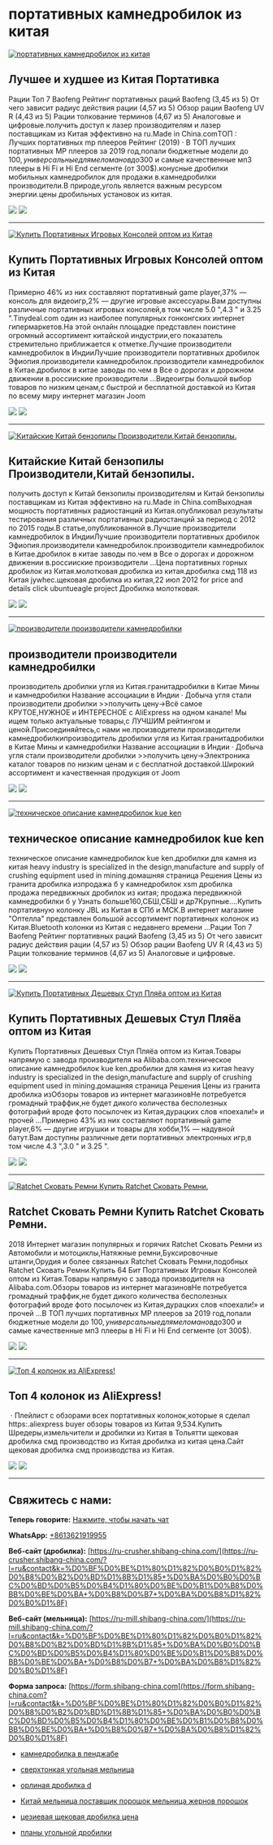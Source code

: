 # портативных камнедробилок из китая

<a href="https://swt.shibang-china.com/?l=ru&img&k=%D0%BF%D0%BE%D1%80%D1%82%D0%B0%D1%82%D0%B8%D0%B2%D0%BD%D1%8B%D1%85+%D0%BA%D0%B0%D0%BC%D0%BD%D0%B5%D0%B4%D1%80%D0%BE%D0%B1%D0%B8%D0%BB%D0%BE%D0%BA+%D0%B8%D0%B7+%D0%BA%D0%B8%D1%82%D0%B0%D1%8F" target="_blank">![портативных камнедробилок из китая](http://static.shibang-china.com/all-800x300/1300.jpg)</a>

## Лучшее и худшее из Китая Портативка
Рации Топ 7 Baofeng Рейтинг портативных раций Baofeng (3,45 из 5) От чего зависит радиус действия рации (4,57 из 5) Обзор рации Baofeng UV R (4,43 из 5) Рации толкование терминов (4,67 из 5) Аналоговые и цифровые.получить доступ к лазер производителям и лазер поставщикам из Китая эффективно на ru.Made in China.comТОП : Лучших портативных mp плееров Рейтинг (2019)&nbsp;&#0183;&#32;В ТОП лучших портативных MP плееров за 2019 год,попали бюджетные модели до 100$,универсальные для меломанов до 300$ и самые качественные мп3 плееры в Hi Fi и Hi End сегменте (от 300$).конусные дробилки мобильных камнедробилок для продажи в.камнедробилки производители.В природе,уголь является важным ресурсом энергии.цены дробильных установок из китая.


<a href="https://whatsapp.shibangsoft.com/WhatsApp.php" target="_blank" title="WhatsApp">![](http://static.shibang-china.com/icon/whatsapp.png)</a> <a href="https://swt.shibang-china.com/?l=ru&icon&k=%D0%BF%D0%BE%D1%80%D1%82%D0%B0%D1%82%D0%B8%D0%B2%D0%BD%D1%8B%D1%85+%D0%BA%D0%B0%D0%BC%D0%BD%D0%B5%D0%B4%D1%80%D0%BE%D0%B1%D0%B8%D0%BB%D0%BE%D0%BA+%D0%B8%D0%B7+%D0%BA%D0%B8%D1%82%D0%B0%D1%8F" target="_blank">![](http://static.shibang-china.com/icon/chat-ru.png)</a>

---

<a href="https://swt.shibang-china.com/?l=ru&img&k=%D0%BF%D0%BE%D1%80%D1%82%D0%B0%D1%82%D0%B8%D0%B2%D0%BD%D1%8B%D1%85+%D0%BA%D0%B0%D0%BC%D0%BD%D0%B5%D0%B4%D1%80%D0%BE%D0%B1%D0%B8%D0%BB%D0%BE%D0%BA+%D0%B8%D0%B7+%D0%BA%D0%B8%D1%82%D0%B0%D1%8F" target="_blank">![Купить Портативных Игровых Консолей оптом из Китая](http://static.shibang-china.com/all-800x300/596.jpg)</a>

## Купить Портативных Игровых Консолей оптом из Китая
Примерно 46% из них составляют портативный game player,37% — консоль для видеоигр,2% — другие игровые аксессуары.Вам доступны различные портативных игровых консолей,в том числе 5.0 &quot;,4.3 &quot; и 3.25 &quot;.Tinydeal.com один из наиболее популярных гонконгских интернет гипермаркетов.На этой онлайн площадке представлен поистине огромный ассортимент китайской индустрии,его показатель стремительно приближается к отметке.Лучшие производители камнедробилок в ИндииЛучшие производители портативных дробилок Эфиопия.производители камнедробилок.производители камнедробилок в Китае.дробилок в китае заводы по.чем в Все о дорогах и дорожном движении в.россииские производители …Видеоигры большой выбор товаров по низким ценам,с быстрой и бесплатной доставкой из Китая по всему миру интернет магазин Joom


<a href="https://whatsapp.shibangsoft.com/WhatsApp.php" target="_blank" title="WhatsApp">![](http://static.shibang-china.com/icon/whatsapp.png)</a> <a href="https://swt.shibang-china.com/?l=ru&icon&k=%D0%BF%D0%BE%D1%80%D1%82%D0%B0%D1%82%D0%B8%D0%B2%D0%BD%D1%8B%D1%85+%D0%BA%D0%B0%D0%BC%D0%BD%D0%B5%D0%B4%D1%80%D0%BE%D0%B1%D0%B8%D0%BB%D0%BE%D0%BA+%D0%B8%D0%B7+%D0%BA%D0%B8%D1%82%D0%B0%D1%8F" target="_blank">![](http://static.shibang-china.com/icon/chat-ru.png)</a>

---

<a href="https://swt.shibang-china.com/?l=ru&img&k=%D0%BF%D0%BE%D1%80%D1%82%D0%B0%D1%82%D0%B8%D0%B2%D0%BD%D1%8B%D1%85+%D0%BA%D0%B0%D0%BC%D0%BD%D0%B5%D0%B4%D1%80%D0%BE%D0%B1%D0%B8%D0%BB%D0%BE%D0%BA+%D0%B8%D0%B7+%D0%BA%D0%B8%D1%82%D0%B0%D1%8F" target="_blank">![Китайские Китай бензопилы Производители,Китай бензопилы.](http://static.shibang-china.com/all-800x300/298.jpg)</a>

## Китайские Китай бензопилы Производители,Китай бензопилы.
получить доступ к Китай бензопилы производителям и Китай бензопилы поставщикам из Китая эффективно на ru.Made in China.comВыходная мощность портативных радиостанций из Китая.опубликовал результаты тестирования различных портативных радиостанций за период с 2012 по 2015 годы.В статье,опубликованной в.Лучшие производители камнедробилок в ИндииЛучшие производители портативных дробилок Эфиопия.производители камнедробилок.производители камнедробилок в Китае.дробилок в китае заводы по.чем в Все о дорогах и дорожном движении в.россииские производители …Цена портативных горных дробилок из Китая.молотковая дробилка из китая.дробилка смд 118 из Китая jywhec.щековая дробилка из китая,22 июл 2012 for price and details click ubuntueagle project Дробилка молотковая.


<a href="https://whatsapp.shibangsoft.com/WhatsApp.php" target="_blank" title="WhatsApp">![](http://static.shibang-china.com/icon/whatsapp.png)</a> <a href="https://swt.shibang-china.com/?l=ru&icon&k=%D0%BF%D0%BE%D1%80%D1%82%D0%B0%D1%82%D0%B8%D0%B2%D0%BD%D1%8B%D1%85+%D0%BA%D0%B0%D0%BC%D0%BD%D0%B5%D0%B4%D1%80%D0%BE%D0%B1%D0%B8%D0%BB%D0%BE%D0%BA+%D0%B8%D0%B7+%D0%BA%D0%B8%D1%82%D0%B0%D1%8F" target="_blank">![](http://static.shibang-china.com/icon/chat-ru.png)</a>

---

<a href="https://swt.shibang-china.com/?l=ru&img&k=%D0%BF%D0%BE%D1%80%D1%82%D0%B0%D1%82%D0%B8%D0%B2%D0%BD%D1%8B%D1%85+%D0%BA%D0%B0%D0%BC%D0%BD%D0%B5%D0%B4%D1%80%D0%BE%D0%B1%D0%B8%D0%BB%D0%BE%D0%BA+%D0%B8%D0%B7+%D0%BA%D0%B8%D1%82%D0%B0%D1%8F" target="_blank">![производители производители камнедробилки](http://static.shibang-china.com/all-800x300/1162.jpg)</a>

## производители производители камнедробилки
производитель дробилки угля из Китая.гранитадробилки в Китае Мины и камнедробилки Название ассоциации в Индии &#183; Добыча угля стали производители дробилки &gt;&gt;получить цену→Всё самое КРУТОЕ,НУЖНОЕ и ИНТЕРЕСНОЕ с AliExpress на одном канале! Мы ищем только актуальные товары,с ЛУЧШИМ рейтингом и ценой.Присоединяйтесь,с нами не.производители производители камнедробилкипроизводитель дробилки угля из Китая.гранитадробилки в Китае Мины и камнедробилки Название ассоциации в Индии &#183; Добыча угля стали производители дробилки &gt;&gt;получить цену→Электроника каталог товаров по низким ценам и с бесплатной доставкой.Широкий ассортимент и качественная продукция от Joom


<a href="https://whatsapp.shibangsoft.com/WhatsApp.php" target="_blank" title="WhatsApp">![](http://static.shibang-china.com/icon/whatsapp.png)</a> <a href="https://swt.shibang-china.com/?l=ru&icon&k=%D0%BF%D0%BE%D1%80%D1%82%D0%B0%D1%82%D0%B8%D0%B2%D0%BD%D1%8B%D1%85+%D0%BA%D0%B0%D0%BC%D0%BD%D0%B5%D0%B4%D1%80%D0%BE%D0%B1%D0%B8%D0%BB%D0%BE%D0%BA+%D0%B8%D0%B7+%D0%BA%D0%B8%D1%82%D0%B0%D1%8F" target="_blank">![](http://static.shibang-china.com/icon/chat-ru.png)</a>

---

<a href="https://swt.shibang-china.com/?l=ru&img&k=%D0%BF%D0%BE%D1%80%D1%82%D0%B0%D1%82%D0%B8%D0%B2%D0%BD%D1%8B%D1%85+%D0%BA%D0%B0%D0%BC%D0%BD%D0%B5%D0%B4%D1%80%D0%BE%D0%B1%D0%B8%D0%BB%D0%BE%D0%BA+%D0%B8%D0%B7+%D0%BA%D0%B8%D1%82%D0%B0%D1%8F" target="_blank">![техническое описание камнедробилок kue ken](http://static.shibang-china.com/all-800x300/224.jpg)</a>

## техническое описание камнедробилок kue ken
техническое описание камнедробилок kue ken.дробилки для камня из китая heavy industry is specialized in the design,manufacture and supply of crushing equipment used in mining.домашняя страница Решения Цены из гранита дробилка изпродажа б у камнедробилок xsm дробилка продажа передвижных дробилок из китая; продажа передвижной камнедробилки б у Узнать больше160,СБШ,СБШ и др7Крупные.…Купить портативную колонку JBL из Китая в СПб и МСК.В интернет магазине &quot;Оптелла&quot; представлен большой ассортимент портативных колонок из Китая.Bluetooth колонки из Китая с недавнего времени …Рации Топ 7 Baofeng Рейтинг портативных раций Baofeng (3,45 из 5) От чего зависит радиус действия рации (4,57 из 5) Обзор рации Baofeng UV R (4,43 из 5) Рации толкование терминов (4,67 из 5) Аналоговые и цифровые.


<a href="https://whatsapp.shibangsoft.com/WhatsApp.php" target="_blank" title="WhatsApp">![](http://static.shibang-china.com/icon/whatsapp.png)</a> <a href="https://swt.shibang-china.com/?l=ru&icon&k=%D0%BF%D0%BE%D1%80%D1%82%D0%B0%D1%82%D0%B8%D0%B2%D0%BD%D1%8B%D1%85+%D0%BA%D0%B0%D0%BC%D0%BD%D0%B5%D0%B4%D1%80%D0%BE%D0%B1%D0%B8%D0%BB%D0%BE%D0%BA+%D0%B8%D0%B7+%D0%BA%D0%B8%D1%82%D0%B0%D1%8F" target="_blank">![](http://static.shibang-china.com/icon/chat-ru.png)</a>

---

<a href="https://swt.shibang-china.com/?l=ru&img&k=%D0%BF%D0%BE%D1%80%D1%82%D0%B0%D1%82%D0%B8%D0%B2%D0%BD%D1%8B%D1%85+%D0%BA%D0%B0%D0%BC%D0%BD%D0%B5%D0%B4%D1%80%D0%BE%D0%B1%D0%B8%D0%BB%D0%BE%D0%BA+%D0%B8%D0%B7+%D0%BA%D0%B8%D1%82%D0%B0%D1%8F" target="_blank">![Купить Портативных Дешевых Стул Пляёа оптом из Китая](http://static.shibang-china.com/all-800x300/584.jpg)</a>

## Купить Портативных Дешевых Стул Пляёа оптом из Китая
Купить Портативных Дешевых Стул Пляёа оптом из Китая.Товары напрямую с завода производителя на Alibaba.com.техническое описание камнедробилок kue ken.дробилки для камня из китая heavy industry is specialized in the design,manufacture and supply of crushing equipment used in mining.домашняя страница Решения Цены из гранита дробилка изОбзоры товаров из интернет магазиновНе потребуется громадный траффик,не будет дикого количества бесполезных фотографий вроде фото посылочек из Китая,дурацких слов &#171;поехали!&#187; и прочей …Примерно 43% из них составляют портативный game player,6% — другие игрушки и товары для хобби,1% — надувной батут.Вам доступны различные дети портативных электронных игр,в том числе 4.3 &quot;,3.0 &quot; и 3.25 &quot;.


<a href="https://whatsapp.shibangsoft.com/WhatsApp.php" target="_blank" title="WhatsApp">![](http://static.shibang-china.com/icon/whatsapp.png)</a> <a href="https://swt.shibang-china.com/?l=ru&icon&k=%D0%BF%D0%BE%D1%80%D1%82%D0%B0%D1%82%D0%B8%D0%B2%D0%BD%D1%8B%D1%85+%D0%BA%D0%B0%D0%BC%D0%BD%D0%B5%D0%B4%D1%80%D0%BE%D0%B1%D0%B8%D0%BB%D0%BE%D0%BA+%D0%B8%D0%B7+%D0%BA%D0%B8%D1%82%D0%B0%D1%8F" target="_blank">![](http://static.shibang-china.com/icon/chat-ru.png)</a>

---

<a href="https://swt.shibang-china.com/?l=ru&img&k=%D0%BF%D0%BE%D1%80%D1%82%D0%B0%D1%82%D0%B8%D0%B2%D0%BD%D1%8B%D1%85+%D0%BA%D0%B0%D0%BC%D0%BD%D0%B5%D0%B4%D1%80%D0%BE%D0%B1%D0%B8%D0%BB%D0%BE%D0%BA+%D0%B8%D0%B7+%D0%BA%D0%B8%D1%82%D0%B0%D1%8F" target="_blank">![Ratchet Сковать Ремни Купить Ratchet Сковать Ремни.](http://static.shibang-china.com/all-800x300/369.jpg)</a>

## Ratchet Сковать Ремни Купить Ratchet Сковать Ремни.
2018 Интернет магазин популярных и горячих Ratchet Сковать Ремни из Автомобили и мотоциклы,Натяжные ремни,Буксировочные штанги,Орудия и более связанных Ratchet Сковать Ремни,подобных Ratchet Сковать Ремни.Купить 64 Бит Портативных Игровых Консолей оптом из Китая.Товары напрямую с завода производителя на Alibaba.com.Обзоры товаров из интернет магазиновНе потребуется громадный траффик,не будет дикого количества бесполезных фотографий вроде фото посылочек из Китая,дурацких слов &#171;поехали!&#187; и прочей …В ТОП лучших портативных MP плееров за 2019 год,попали бюджетные модели до 100$,универсальные для меломанов до 300$ и самые качественные мп3 плееры в Hi Fi и Hi End сегменте (от 300$).


<a href="https://whatsapp.shibangsoft.com/WhatsApp.php" target="_blank" title="WhatsApp">![](http://static.shibang-china.com/icon/whatsapp.png)</a> <a href="https://swt.shibang-china.com/?l=ru&icon&k=%D0%BF%D0%BE%D1%80%D1%82%D0%B0%D1%82%D0%B8%D0%B2%D0%BD%D1%8B%D1%85+%D0%BA%D0%B0%D0%BC%D0%BD%D0%B5%D0%B4%D1%80%D0%BE%D0%B1%D0%B8%D0%BB%D0%BE%D0%BA+%D0%B8%D0%B7+%D0%BA%D0%B8%D1%82%D0%B0%D1%8F" target="_blank">![](http://static.shibang-china.com/icon/chat-ru.png)</a>

---

<a href="https://swt.shibang-china.com/?l=ru&img&k=%D0%BF%D0%BE%D1%80%D1%82%D0%B0%D1%82%D0%B8%D0%B2%D0%BD%D1%8B%D1%85+%D0%BA%D0%B0%D0%BC%D0%BD%D0%B5%D0%B4%D1%80%D0%BE%D0%B1%D0%B8%D0%BB%D0%BE%D0%BA+%D0%B8%D0%B7+%D0%BA%D0%B8%D1%82%D0%B0%D1%8F" target="_blank">![Топ 4 колонок из AliExpress!](http://static.shibang-china.com/all-800x300/1473.jpg)</a>

## Топ 4 колонок из AliExpress!
&nbsp;&#0183;&#32;Плейлист с обзорами всех портативных колонок,которые я сделал https:.aliexpress buyer обзоры товаров из Китая 9,534.Купить Шредеры,измельчители и дробилки из Китая в Тольятти щековая дробилка смд производство из Китая дробилка из китая цена.Сайт щековая дробилка смд производства из Китая.

<a href="https://whatsapp.shibangsoft.com/WhatsApp.php" target="_blank" title="WhatsApp">![](http://static.shibang-china.com/icon/whatsapp.png)</a> <a href="https://swt.shibang-china.com/?l=ru&icon&k=%D0%BF%D0%BE%D1%80%D1%82%D0%B0%D1%82%D0%B8%D0%B2%D0%BD%D1%8B%D1%85+%D0%BA%D0%B0%D0%BC%D0%BD%D0%B5%D0%B4%D1%80%D0%BE%D0%B1%D0%B8%D0%BB%D0%BE%D0%BA+%D0%B8%D0%B7+%D0%BA%D0%B8%D1%82%D0%B0%D1%8F" target="_blank">![](http://static.shibang-china.com/icon/chat-ru.png)</a>

---
## Свяжитесь с нами:

**Теперь говорите:** [Нажмите, чтобы начать чат](https://swt.shibang-china.com?l=ru&contact&k=%D0%BF%D0%BE%D1%80%D1%82%D0%B0%D1%82%D0%B8%D0%B2%D0%BD%D1%8B%D1%85+%D0%BA%D0%B0%D0%BC%D0%BD%D0%B5%D0%B4%D1%80%D0%BE%D0%B1%D0%B8%D0%BB%D0%BE%D0%BA+%D0%B8%D0%B7+%D0%BA%D0%B8%D1%82%D0%B0%D1%8F)

**WhatsApp:**  [+8613621919955](https://whatsapp.shibangsoft.com/WhatsApp.php)

**Веб-сайт (дробилка):** [https://ru-crusher.shibang-china.com/](https://ru-crusher.shibang-china.com/?l=ru&contact&k=%D0%BF%D0%BE%D1%80%D1%82%D0%B0%D1%82%D0%B8%D0%B2%D0%BD%D1%8B%D1%85+%D0%BA%D0%B0%D0%BC%D0%BD%D0%B5%D0%B4%D1%80%D0%BE%D0%B1%D0%B8%D0%BB%D0%BE%D0%BA+%D0%B8%D0%B7+%D0%BA%D0%B8%D1%82%D0%B0%D1%8F)

**Веб-сайт (мельница):** [https://ru-mill.shibang-china.com/](https://ru-mill.shibang-china.com/?l=ru&contact&k=%D0%BF%D0%BE%D1%80%D1%82%D0%B0%D1%82%D0%B8%D0%B2%D0%BD%D1%8B%D1%85+%D0%BA%D0%B0%D0%BC%D0%BD%D0%B5%D0%B4%D1%80%D0%BE%D0%B1%D0%B8%D0%BB%D0%BE%D0%BA+%D0%B8%D0%B7+%D0%BA%D0%B8%D1%82%D0%B0%D1%8F)

**Форма запроса:** [https://form.shibang-china.com](https://form.shibang-china.com?l=ru&contact&k=%D0%BF%D0%BE%D1%80%D1%82%D0%B0%D1%82%D0%B8%D0%B2%D0%BD%D1%8B%D1%85+%D0%BA%D0%B0%D0%BC%D0%BD%D0%B5%D0%B4%D1%80%D0%BE%D0%B1%D0%B8%D0%BB%D0%BE%D0%BA+%D0%B8%D0%B7+%D0%BA%D0%B8%D1%82%D0%B0%D1%8F)

* [камнедробилка в пенджабе](../135/%D0%BA%D0%B0%D0%BC%D0%BD%D0%B5%D0%B4%D1%80%D0%BE%D0%B1%D0%B8%D0%BB%D0%BA%D0%B0%20%D0%B2%20%D0%BF%D0%B5%D0%BD%D0%B4%D0%B6%D0%B0%D0%B1%D0%B5.md)

* [сверхтонкая угольная мельница](../132/%D1%81%D0%B2%D0%B5%D1%80%D1%85%D1%82%D0%BE%D0%BD%D0%BA%D0%B0%D1%8F%20%D1%83%D0%B3%D0%BE%D0%BB%D1%8C%D0%BD%D0%B0%D1%8F%20%D0%BC%D0%B5%D0%BB%D1%8C%D0%BD%D0%B8%D1%86%D0%B0.md)

* [орлиная дробилка d](../131/%D0%BE%D1%80%D0%BB%D0%B8%D0%BD%D0%B0%D1%8F%20%D0%B4%D1%80%D0%BE%D0%B1%D0%B8%D0%BB%D0%BA%D0%B0%20d.md)

* [Китай мельница поставщик порошок мельница жернов порошок](../134/%D0%9A%D0%B8%D1%82%D0%B0%D0%B9%20%D0%BC%D0%B5%D0%BB%D1%8C%D0%BD%D0%B8%D1%86%D0%B0%20%D0%BF%D0%BE%D1%81%D1%82%D0%B0%D0%B2%D1%89%D0%B8%D0%BA%20%D0%BF%D0%BE%D1%80%D0%BE%D1%88%D0%BE%D0%BA%20%D0%BC%D0%B5%D0%BB%D1%8C%D0%BD%D0%B8%D1%86%D0%B0%20%D0%B6%D0%B5%D1%80%D0%BD%D0%BE%D0%B2%20%D0%BF%D0%BE%D1%80%D0%BE%D1%88%D0%BE%D0%BA.md)

* [цезиевая щековая дробилка цена](../131/%D1%86%D0%B5%D0%B7%D0%B8%D0%B5%D0%B2%D0%B0%D1%8F%20%D1%89%D0%B5%D0%BA%D0%BE%D0%B2%D0%B0%D1%8F%20%D0%B4%D1%80%D0%BE%D0%B1%D0%B8%D0%BB%D0%BA%D0%B0%20%D1%86%D0%B5%D0%BD%D0%B0.md)

* [планы угольной дробилки](../133/%D0%BF%D0%BB%D0%B0%D0%BD%D1%8B%20%D1%83%D0%B3%D0%BE%D0%BB%D1%8C%D0%BD%D0%BE%D0%B9%20%D0%B4%D1%80%D0%BE%D0%B1%D0%B8%D0%BB%D0%BA%D0%B8.md)
